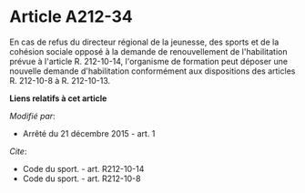 # Article A212-34

En cas de refus du directeur régional de la jeunesse, des sports et de la cohésion sociale opposé à la demande de
renouvellement de l'habilitation prévue à l'article R. 212-10-14, l'organisme de formation peut déposer une nouvelle demande
d'habilitation conformément aux dispositions des articles R. 212-10-8 à R. 212-10-13.

**Liens relatifs à cet article**

_Modifié par_:

  - Arrêté du 21 décembre 2015 - art. 1

_Cite_:

  - Code du sport. - art. R212-10-14
  - Code du sport. - art. R212-10-8
